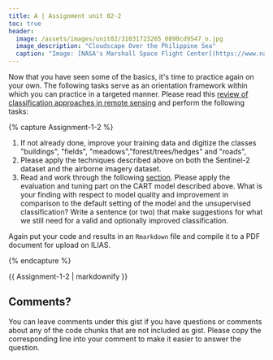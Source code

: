 ```yaml
---
title: A | Assignment unit 02-2
toc: true
header:
  image: /assets/images/unit02/31031723265_0890cd9547_o.jpg
  image_description: "Cloudscape Over the Philippine Sea"
  caption: "Image: [NASA's Marshall Space Flight Center](https://www.nasa.gov/centers/marshall/home/index.html) [CC BY-NC 2.0] via [flickr.com](https://www.flickr.com/photos/nasamarshall/31031723265/)"
---
```







Now that you have seen some of the basics, it's time to practice again on your own. The following tasks serve as an orientation framework within which you can practice in a targeted manner. Please read this [review of classification approaches in remote sensing](https://isgindia.org/wp-content/uploads/2017/04/016.pdf) and perform the following tasks:

{% capture Assignment-1-2 %}
1. If not already done, improve your training data and digitize the classes "buildings", "fields", "meadows","forest/trees/hedges" and "roads", 
1. Please apply the techniques described above on both the Sentinel-2 dataset and the airborne imagery dataset.
1. Read and work through the following [section](https://rspatial.org/raster/rs/5-supclassification.html). Please apply the evaluation and tuning part on the CART model described above. What is your finding with respect to model quality and improvement in comparison to the default  setting of the model and the unsupervised classification? Write a sentence (or two) that make suggestions for what we still need for a valid and optionally improved classification.

Again put your code and results in an `Rmarkdown` file and compile it to a PDF document for upload on ILIAS.

{% endcapture %}
<div class="notice--success">
  {{ Assignment-1-2 | markdownify }}
</div> 







## Comments?
You can leave comments under this gist if you have questions or comments about any of the code chunks that are not included as gist. Please copy the corresponding line into your comment to make it easier to answer the question. 



<script src="https://utteranc.es/client.js"
        repo="GeoMOER/geoAI"
        issue-term="GeoAI_2022_unit_02_assignment_2_2"
        theme="github-light"
        crossorigin="anonymous"
        async>
</script>
